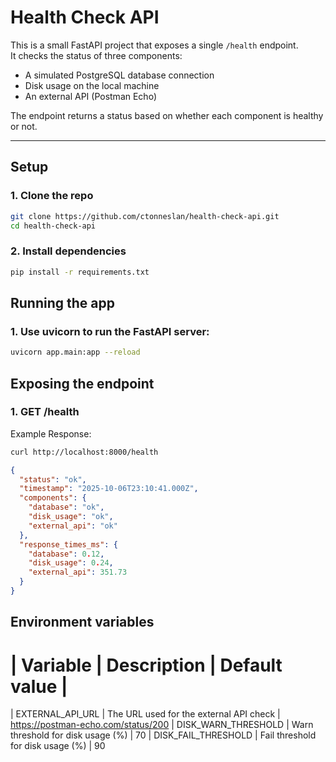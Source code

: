 # Health Check API

This is a small FastAPI project that exposes a single `/health` endpoint.  
It checks the status of three components:

- A simulated PostgreSQL database connection
- Disk usage on the local machine
- An external API (Postman Echo)

The endpoint returns a status based on whether each component is healthy or not.

---

## Setup

### 1. Clone the repo

```bash
git clone https://github.com/ctonneslan/health-check-api.git
cd health-check-api
```

### 2. Install dependencies

```bash
pip install -r requirements.txt
```

## Running the app

### 1. Use uvicorn to run the FastAPI server:

```bash
uvicorn app.main:app --reload
```

## Exposing the endpoint

### 1. GET /health

Example Response:

```bash
curl http://localhost:8000/health
```

```json
{
  "status": "ok",
  "timestamp": "2025-10-06T23:10:41.000Z",
  "components": {
    "database": "ok",
    "disk_usage": "ok",
    "external_api": "ok"
  },
  "response_times_ms": {
    "database": 0.12,
    "disk_usage": 0.24,
    "external_api": 351.73
  }
}
```

## Environment variables

# | Variable | Description | Default value |

| EXTERNAL_API_URL | The URL used for the external API check | https://postman-echo.com/status/200
| DISK_WARN_THRESHOLD | Warn threshold for disk usage (%) | 70
| DISK_FAIL_THRESHOLD | Fail threshold for disk usage (%) | 90
